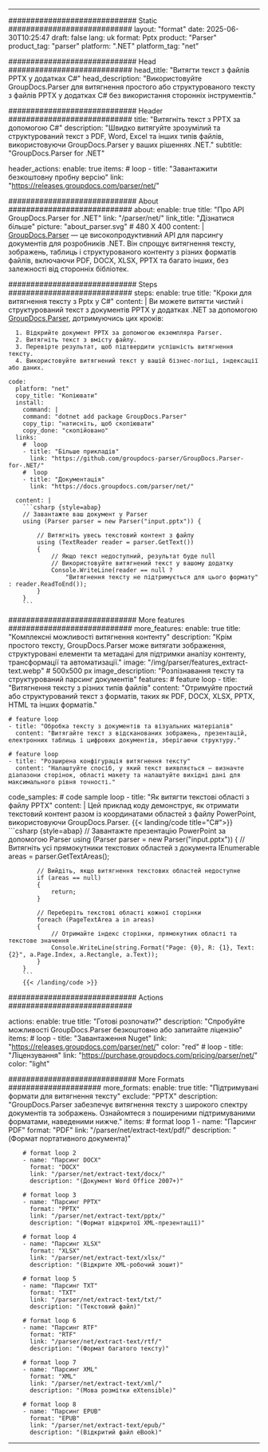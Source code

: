 


---
############################# Static ############################
layout: "format"
date:  2025-06-30T10:25:47
draft: false
lang: uk
format: Pptx
product: "Parser"
product_tag: "parser"
platform: ".NET"
platform_tag: "net"

############################# Head ############################
head_title: "Витягти текст з файлів PPTX у додатках C#"
head_description: "Використовуйте GroupDocs.Parser для витягнення простого або структурованого тексту з файлів PPTX у додатках C# без використання сторонніх інструментів."

############################# Header ############################
title: "Витягніть текст з PPTX за допомогою C#" 
description: "Швидко витягуйте зрозумілий та структурований текст з PDF, Word, Excel та інших типів файлів, використовуючи GroupDocs.Parser у ваших рішеннях .NET."
subtitle: "GroupDocs.Parser for .NET" 

header_actions:
  enable: true
  items:
    #  loop
    - title: "Завантажити безкоштовну пробну версію"
      link: "https://releases.groupdocs.com/parser/net/"
      
############################# About ############################
about:
    enable: true
    title: "Про API GroupDocs.Parser for .NET"
    link: "/parser/net/"
    link_title: "Дізнатися більше"
    picture: "about_parser.svg" # 480 X 400
    content: |
       [GroupDocs.Parser](/parser/net/) — це високопродуктивний API для парсингу документів для розробників .NET. Він спрощує витягнення тексту, зображень, таблиць і структурованого контенту з різних форматів файлів, включаючи PDF, DOCX, XLSX, PPTX та багато інших, без залежності від сторонніх бібліотек.

############################# Steps ############################
steps:
    enable: true
    title: "Кроки для витягнення тексту з Pptx у C#"
    content: |
      Ви можете витягти чистий і структурований текст з документів PPTX у додатках .NET за допомогою [GroupDocs.Parser](/parser/net/), дотримуючись цих кроків:
      
      1. Відкрийте документ PPTX за допомогою екземпляра Parser.
      2. Витягніть текст з вмісту файлу.
      3. Перевірте результат, щоб підтвердити успішність витягнення тексту.
      4. Використовуйте витягнений текст у вашій бізнес-логіці, індексації або даних.
   
    code:
      platform: "net"
      copy_title: "Копіювати"
      install:
        command: |
        command: "dotnet add package GroupDocs.Parser"
        copy_tip: "натисніть, щоб скопіювати"
        copy_done: "скопійовано"
      links:
        #  loop
        - title: "Більше прикладів"
          link: "https://github.com/groupdocs-parser/GroupDocs.Parser-for-.NET/"
        #  loop
        - title: "Документація"
          link: "https://docs.groupdocs.com/parser/net/"
          
      content: |
        ```csharp {style=abap}
        // Завантажте ваш документ у Parser
        using (Parser parser = new Parser("input.pptx")) {

            // Витягніть увесь текстовий контент з файлу
            using (TextReader reader = parser.GetText()) 
            {
                // Якщо текст недоступний, результат буде null
                // Використовуйте витягнений текст у вашому додатку
                Console.WriteLine(reader == null ? 
                    "Витягнення тексту не підтримується для цього формату" : reader.ReadToEnd());
            }
        }
        ```  

############################# More features ############################
more_features:
  enable: true
  title: "Комплексні можливості витягнення контенту"
  description: "Крім простого тексту, GroupDocs.Parser може витягати зображення, структуровані елементи та метадані для підтримки аналізу контенту, трансформації та автоматизації."
  image: "/img/parser/features_extract-text.webp" # 500x500 px
  image_description: "Розпізнавання тексту та структурований парсинг документів"
  features:
    # feature loop
    - title: "Витягнення тексту з різних типів файлів"
      content: "Отримуйте простий або структурований текст з форматів, таких як PDF, DOCX, XLSX, PPTX, HTML та інших форматів."

    # feature loop
    - title: "Обробка тексту з документів та візуальних матеріалів"
      content: "Витягайте текст з відсканованих зображень, презентацій, електронних таблиць і цифрових документів, зберігаючи структуру."

    # feature loop
    - title: "Розширена конфігурація витягнення тексту"
      content: "Налаштуйте спосіб, у який текст виявляється — визначте діапазони сторінок, області макету та налаштуйте вихідні дані для максимального рівня точності."
      
  code_samples:
    # code sample loop
    - title: "Як витягти текстові області з файлу PPTX"
      content: |
        Цей приклад коду демонструє, як отримати текстовий контент разом із координатами областей з файлу PowerPoint, використовуючи GroupDocs.Parser.
        {{< landing/code title="C#">}}
        ```csharp {style=abap}
        //  Завантажте презентацію PowerPoint за допомогою Parser
        using (Parser parser = new Parser("input.pptx"))
        {
            // Витягніть усі прямокутники текстових областей з документа
            IEnumerable<PageTextArea> areas = parser.GetTextAreas();

            // Вийдіть, якщо витягнення текстових областей недоступне
            if (areas == null)
            {
                return;
            }

            // Переберіть текстові області кожної сторінки
            foreach (PageTextArea a in areas)
            {
                // Отримайте індекс сторінки, прямокутник області та текстове значення
                Console.WriteLine(string.Format("Page: {0}, R: {1}, Text: {2}", a.Page.Index, a.Rectangle, a.Text));
            }
        }
        ```
        {{< /landing/code >}}


############################# Actions ############################

actions:
  enable: true
  title: "Готові розпочати?"
  description: "Спробуйте можливості GroupDocs.Parser безкоштовно або запитайте ліцензію"
  items:
    #  loop
    - title: "Завантаження Nuget"
      link: "https://releases.groupdocs.com/parser/net/"
      color: "red"
        #  loop
    - title: "Ліцензування"
      link: "https://purchase.groupdocs.com/pricing/parser/net/"
      color: "light"


############################# More Formats #####################
more_formats:
    enable: true
    title: "Підтримувані формати для витягнення тексту"
    exclude: "PPTX"
    description: "GroupDocs.Parser забезпечує витягнення тексту з широкого спектру документів та зображень. Ознайомтеся з поширеними підтримуваними форматами, наведеними нижче."
    items: 
        # format loop 1
        - name: "Парсинг PDF"
          format: "PDF"
          link: "/parser/net/extract-text/pdf/"
          description: "(Формат портативного документа)"
          
        # format loop 2
        - name: "Парсинг DOCX"
          format: "DOCX"
          link: "/parser/net/extract-text/docx/"
          description: "(Документ Word Office 2007+)"
          
        # format loop 3
        - name: "Парсинг PPTX"
          format: "PPTX"
          link: "/parser/net/extract-text/pptx/"
          description: "(Формат відкритої XML-презентації)"
          
        # format loop 4
        - name: "Парсинг XLSX"
          format: "XLSX"
          link: "/parser/net/extract-text/xlsx/"
          description: "(Відкрите XML-робочий зошит)"
          
        # format loop 5
        - name: "Парсинг TXT"
          format: "TXT"
          link: "/parser/net/extract-text/txt/"
          description: "(Текстовий файл)"
          
        # format loop 6
        - name: "Парсинг RTF"
          format: "RTF"
          link: "/parser/net/extract-text/rtf/"
          description: "(Формат багатого тексту)"
          
        # format loop 7
        - name: "Парсинг XML"
          format: "XML"
          link: "/parser/net/extract-text/xml/"
          description: "(Мова розмітки eXtensible)"
          
        # format loop 8
        - name: "Парсинг EPUB"
          format: "EPUB"
          link: "/parser/net/extract-text/epub/"
          description: "(Відкритий файл eBook)"
         
          

---